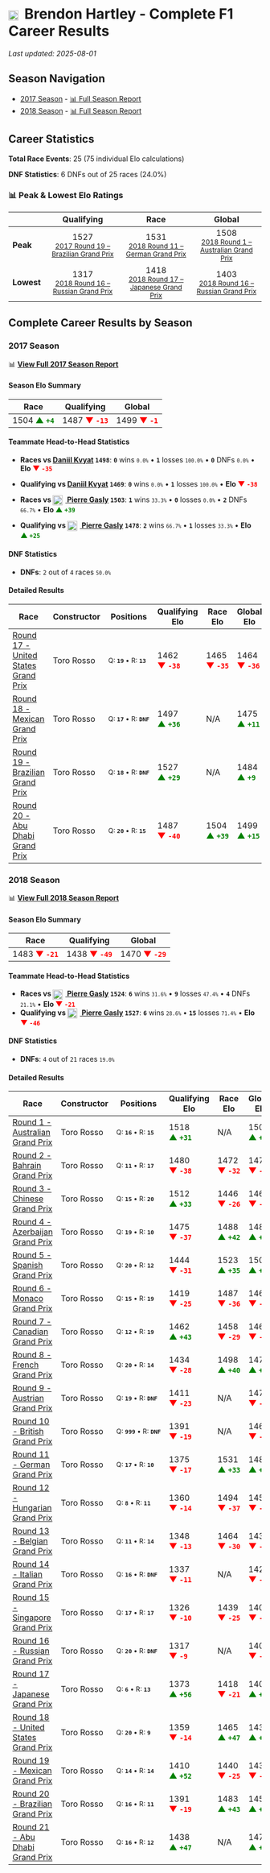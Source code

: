 # <img src="https://upload.wikimedia.org/wikipedia/commons/3/3e/Flag_of_New_Zealand.svg" alt="New Zealand" width="20" height="auto" style="vertical-align: middle; margin-right: 5px;" onerror="this.outerHTML='🇳🇿'; this.style.marginRight='5px';"/> Brendon Hartley - Complete F1 Career Results

*Last updated: 2025-08-01*

## Season Navigation

- [2017 Season](#2017-season) - [📊 Full Season Report](../seasons/2017-season-report)
- [2018 Season](#2018-season) - [📊 Full Season Report](../seasons/2018-season-report)

## Career Statistics

**Total Race Events**: 25 (75 individual Elo calculations)

**DNF Statistics**: 6 DNFs out of 25 races (24.0%)

### 📊 Peak & Lowest Elo Ratings

| &nbsp; | Qualifying | Race | Global |
|-------|------------|------|--------|
| **Peak** | <center> 1527 <br/><small> [2017 Round 19 – Brazilian Grand Prix](../seasons/2017-season-report#round-19-brazilian-grand-prix) </small></center> | <center> 1531 <br/><small> [2018 Round 11 – German Grand Prix](../seasons/2018-season-report#round-11-german-grand-prix) </small></center> | <center> 1508  <br/><small> [2018 Round 1 – Australian Grand Prix](../seasons/2018-season-report#round-1-australian-grand-prix) </small></center> |
| **Lowest** | <center> 1317 <br/><small> [2018 Round 16 – Russian Grand Prix](../seasons/2018-season-report#round-16-russian-grand-prix) </small></center> | <center> 1418 <br/><small> [2018 Round 17 – Japanese Grand Prix](../seasons/2018-season-report#round-17-japanese-grand-prix) </small></center> | <center> 1403 <br/><small> [2018 Round 16 – Russian Grand Prix](../seasons/2018-season-report#round-16-russian-grand-prix) </small></center> |


## Complete Career Results by Season

### 2017 Season

📊 **[View Full 2017 Season Report](../seasons/2017-season-report)**

#### Season Elo Summary

| Race | Qualifying | Global |
|------|------------|--------|
| 1504 **<span style="color: green;">▲&nbsp;`+4`</span>** | 1487 **<span style="color: red;">▼&nbsp;`-13`</span>** | 1499 **<span style="color: red;">▼&nbsp;`-1`</span>** |

#### Teammate Head-to-Head Statistics

- **Races vs [Daniil Kvyat](daniil-kvyat) `1498`**: **`0`** wins <small>`0.0%`</small> • **`1`** losses <small>`100.0%`</small> • **`0`** DNFs <small>`0.0%`</small> • **Elo <span style="color: red;">▼&nbsp;`-35`</span>**
- **Qualifying vs [Daniil Kvyat](daniil-kvyat) `1469`**: **`0`** wins <small>`0.0%`</small> • **`1`** losses <small>`100.0%`</small> • **Elo <span style="color: red;">▼&nbsp;`-38`</span>**

- **Races vs [<img src="https://upload.wikimedia.org/wikipedia/commons/c/c3/Flag_of_France.svg" alt="France" width="20" height="auto" style="vertical-align: middle; margin-right: 5px;" onerror="this.outerHTML='🇫🇷'; this.style.marginRight='5px';"/> Pierre Gasly](pierre-gasly) `1503`**: **`1`** wins <small>`33.3%`</small> • **`0`** losses <small>`0.0%`</small> • **`2`** DNFs <small>`66.7%`</small> • **Elo <span style="color: green;">▲&nbsp;`+39`</span>**
- **Qualifying vs [<img src="https://upload.wikimedia.org/wikipedia/commons/c/c3/Flag_of_France.svg" alt="France" width="20" height="auto" style="vertical-align: middle; margin-right: 5px;" onerror="this.outerHTML='🇫🇷'; this.style.marginRight='5px';"/> Pierre Gasly](pierre-gasly) `1478`**: **`2`** wins <small>`66.7%`</small> • **`1`** losses <small>`33.3%`</small> • **Elo <span style="color: green;">▲&nbsp;`+25`</span>**

#### DNF Statistics

- **DNFs**: `2` out of `4` races <small>`50.0%`</small>

#### Detailed Results

| Race | Constructor | Positions | Qualifying Elo | Race Elo | Global Elo | Teammate |
|------|-------------|-----------|----------------|----------|------------|----------|
| [Round 17 - United States Grand Prix](../seasons/2017-season-report#round-17-united-states-grand-prix) | Toro Rosso | <small>Q:&nbsp;**`19`**&nbsp;•&nbsp;R:&nbsp;**`13`**</small> | 1462 **<span style="color: red;">▼&nbsp;`-38`</span>** | 1465 **<span style="color: red;">▼&nbsp;`-35`</span>** | 1464 **<span style="color: red;">▼&nbsp;`-36`</span>** | [Daniil Kvyat](daniil-kvyat)<br/><small>Q:&nbsp;**`11`**&nbsp;•&nbsp;R:&nbsp;**`10`**</small> |
| [Round 18 - Mexican Grand Prix](../seasons/2017-season-report#round-18-mexican-grand-prix) | Toro Rosso | <small>Q:&nbsp;**`17`**&nbsp;•&nbsp;R:&nbsp;**`DNF`**</small> | 1497 **<span style="color: green;">▲&nbsp;`+36`</span>** | N/A | 1475 **<span style="color: green;">▲&nbsp;`+11`</span>** | [<img src="https://upload.wikimedia.org/wikipedia/commons/c/c3/Flag_of_France.svg" alt="France" width="20" height="auto" style="vertical-align: middle; margin-right: 5px;" onerror="this.outerHTML='🇫🇷'; this.style.marginRight='5px';"/> Pierre Gasly](pierre-gasly)<br/><small>Q:&nbsp;**`20`**&nbsp;•&nbsp;R:&nbsp;**`13`**</small> |
| [Round 19 - Brazilian Grand Prix](../seasons/2017-season-report#round-19-brazilian-grand-prix) | Toro Rosso | <small>Q:&nbsp;**`18`**&nbsp;•&nbsp;R:&nbsp;**`DNF`**</small> | 1527 **<span style="color: green;">▲&nbsp;`+29`</span>** | N/A | 1484 **<span style="color: green;">▲&nbsp;`+9`</span>** | [<img src="https://upload.wikimedia.org/wikipedia/commons/c/c3/Flag_of_France.svg" alt="France" width="20" height="auto" style="vertical-align: middle; margin-right: 5px;" onerror="this.outerHTML='🇫🇷'; this.style.marginRight='5px';"/> Pierre Gasly](pierre-gasly)<br/><small>Q:&nbsp;**`19`**&nbsp;•&nbsp;R:&nbsp;**`12`**</small> |
| [Round 20 - Abu Dhabi Grand Prix](../seasons/2017-season-report#round-20-abu-dhabi-grand-prix) | Toro Rosso | <small>Q:&nbsp;**`20`**&nbsp;•&nbsp;R:&nbsp;**`15`**</small> | 1487 **<span style="color: red;">▼&nbsp;`-40`</span>** | 1504 **<span style="color: green;">▲&nbsp;`+39`</span>** | 1499 **<span style="color: green;">▲&nbsp;`+15`</span>** | [<img src="https://upload.wikimedia.org/wikipedia/commons/c/c3/Flag_of_France.svg" alt="France" width="20" height="auto" style="vertical-align: middle; margin-right: 5px;" onerror="this.outerHTML='🇫🇷'; this.style.marginRight='5px';"/> Pierre Gasly](pierre-gasly)<br/><small>Q:&nbsp;**`17`**&nbsp;•&nbsp;R:&nbsp;**`16`**</small> |

### 2018 Season

📊 **[View Full 2018 Season Report](../seasons/2018-season-report)**

#### Season Elo Summary

| Race | Qualifying | Global |
|------|------------|--------|
| 1483 **<span style="color: red;">▼&nbsp;`-21`</span>** | 1438 **<span style="color: red;">▼&nbsp;`-49`</span>** | 1470 **<span style="color: red;">▼&nbsp;`-29`</span>** |

#### Teammate Head-to-Head Statistics

- **Races vs [<img src="https://upload.wikimedia.org/wikipedia/commons/c/c3/Flag_of_France.svg" alt="France" width="20" height="auto" style="vertical-align: middle; margin-right: 5px;" onerror="this.outerHTML='🇫🇷'; this.style.marginRight='5px';"/> Pierre Gasly](pierre-gasly) `1524`**: **`6`** wins <small>`31.6%`</small> • **`9`** losses <small>`47.4%`</small> • **`4`** DNFs <small>`21.1%`</small> • **Elo <span style="color: red;">▼&nbsp;`-21`</span>**
- **Qualifying vs [<img src="https://upload.wikimedia.org/wikipedia/commons/c/c3/Flag_of_France.svg" alt="France" width="20" height="auto" style="vertical-align: middle; margin-right: 5px;" onerror="this.outerHTML='🇫🇷'; this.style.marginRight='5px';"/> Pierre Gasly](pierre-gasly) `1527`**: **`6`** wins <small>`28.6%`</small> • **`15`** losses <small>`71.4%`</small> • **Elo <span style="color: red;">▼&nbsp;`-46`</span>**

#### DNF Statistics

- **DNFs**: `4` out of `21` races <small>`19.0%`</small>

#### Detailed Results

| Race | Constructor | Positions | Qualifying Elo | Race Elo | Global Elo | Teammate |
|------|-------------|-----------|----------------|----------|------------|----------|
| [Round 1 - Australian Grand Prix](../seasons/2018-season-report#round-1-australian-grand-prix) | Toro Rosso | <small>Q:&nbsp;**`16`**&nbsp;•&nbsp;R:&nbsp;**`15`**</small> | 1518 **<span style="color: green;">▲&nbsp;`+31`</span>** | N/A | 1508 **<span style="color: green;">▲&nbsp;`+9`</span>** | [<img src="https://upload.wikimedia.org/wikipedia/commons/c/c3/Flag_of_France.svg" alt="France" width="20" height="auto" style="vertical-align: middle; margin-right: 5px;" onerror="this.outerHTML='🇫🇷'; this.style.marginRight='5px';"/> Pierre Gasly](pierre-gasly)<br/><small>Q:&nbsp;**`20`**&nbsp;•&nbsp;R:&nbsp;**`DNF`**</small> |
| [Round 2 - Bahrain Grand Prix](../seasons/2018-season-report#round-2-bahrain-grand-prix) | Toro Rosso | <small>Q:&nbsp;**`11`**&nbsp;•&nbsp;R:&nbsp;**`17`**</small> | 1480 **<span style="color: red;">▼&nbsp;`-38`</span>** | 1472 **<span style="color: red;">▼&nbsp;`-32`</span>** | 1475 **<span style="color: red;">▼&nbsp;`-34`</span>** | [<img src="https://upload.wikimedia.org/wikipedia/commons/c/c3/Flag_of_France.svg" alt="France" width="20" height="auto" style="vertical-align: middle; margin-right: 5px;" onerror="this.outerHTML='🇫🇷'; this.style.marginRight='5px';"/> Pierre Gasly](pierre-gasly)<br/><small>Q:&nbsp;**`5`**&nbsp;•&nbsp;R:&nbsp;**`4`**</small> |
| [Round 3 - Chinese Grand Prix](../seasons/2018-season-report#round-3-chinese-grand-prix) | Toro Rosso | <small>Q:&nbsp;**`15`**&nbsp;•&nbsp;R:&nbsp;**`20`**</small> | 1512 **<span style="color: green;">▲&nbsp;`+33`</span>** | 1446 **<span style="color: red;">▼&nbsp;`-26`</span>** | 1466 **<span style="color: red;">▼&nbsp;`-8`</span>** | [<img src="https://upload.wikimedia.org/wikipedia/commons/c/c3/Flag_of_France.svg" alt="France" width="20" height="auto" style="vertical-align: middle; margin-right: 5px;" onerror="this.outerHTML='🇫🇷'; this.style.marginRight='5px';"/> Pierre Gasly](pierre-gasly)<br/><small>Q:&nbsp;**`17`**&nbsp;•&nbsp;R:&nbsp;**`18`**</small> |
| [Round 4 - Azerbaijan Grand Prix](../seasons/2018-season-report#round-4-azerbaijan-grand-prix) | Toro Rosso | <small>Q:&nbsp;**`19`**&nbsp;•&nbsp;R:&nbsp;**`10`**</small> | 1475 **<span style="color: red;">▼&nbsp;`-37`</span>** | 1488 **<span style="color: green;">▲&nbsp;`+42`</span>** | 1485 **<span style="color: green;">▲&nbsp;`+18`</span>** | [<img src="https://upload.wikimedia.org/wikipedia/commons/c/c3/Flag_of_France.svg" alt="France" width="20" height="auto" style="vertical-align: middle; margin-right: 5px;" onerror="this.outerHTML='🇫🇷'; this.style.marginRight='5px';"/> Pierre Gasly](pierre-gasly)<br/><small>Q:&nbsp;**`17`**&nbsp;•&nbsp;R:&nbsp;**`12`**</small> |
| [Round 5 - Spanish Grand Prix](../seasons/2018-season-report#round-5-spanish-grand-prix) | Toro Rosso | <small>Q:&nbsp;**`20`**&nbsp;•&nbsp;R:&nbsp;**`12`**</small> | 1444 **<span style="color: red;">▼&nbsp;`-31`</span>** | 1523 **<span style="color: green;">▲&nbsp;`+35`</span>** | 1500 **<span style="color: green;">▲&nbsp;`+15`</span>** | [<img src="https://upload.wikimedia.org/wikipedia/commons/c/c3/Flag_of_France.svg" alt="France" width="20" height="auto" style="vertical-align: middle; margin-right: 5px;" onerror="this.outerHTML='🇫🇷'; this.style.marginRight='5px';"/> Pierre Gasly](pierre-gasly)<br/><small>Q:&nbsp;**`12`**&nbsp;•&nbsp;R:&nbsp;**`19`**</small> |
| [Round 6 - Monaco Grand Prix](../seasons/2018-season-report#round-6-monaco-grand-prix) | Toro Rosso | <small>Q:&nbsp;**`15`**&nbsp;•&nbsp;R:&nbsp;**`19`**</small> | 1419 **<span style="color: red;">▼&nbsp;`-25`</span>** | 1487 **<span style="color: red;">▼&nbsp;`-36`</span>** | 1467 **<span style="color: red;">▼&nbsp;`-33`</span>** | [<img src="https://upload.wikimedia.org/wikipedia/commons/c/c3/Flag_of_France.svg" alt="France" width="20" height="auto" style="vertical-align: middle; margin-right: 5px;" onerror="this.outerHTML='🇫🇷'; this.style.marginRight='5px';"/> Pierre Gasly](pierre-gasly)<br/><small>Q:&nbsp;**`10`**&nbsp;•&nbsp;R:&nbsp;**`7`**</small> |
| [Round 7 - Canadian Grand Prix](../seasons/2018-season-report#round-7-canadian-grand-prix) | Toro Rosso | <small>Q:&nbsp;**`12`**&nbsp;•&nbsp;R:&nbsp;**`19`**</small> | 1462 **<span style="color: green;">▲&nbsp;`+43`</span>** | 1458 **<span style="color: red;">▼&nbsp;`-29`</span>** | 1460 **<span style="color: red;">▼&nbsp;`-7`</span>** | [<img src="https://upload.wikimedia.org/wikipedia/commons/c/c3/Flag_of_France.svg" alt="France" width="20" height="auto" style="vertical-align: middle; margin-right: 5px;" onerror="this.outerHTML='🇫🇷'; this.style.marginRight='5px';"/> Pierre Gasly](pierre-gasly)<br/><small>Q:&nbsp;**`16`**&nbsp;•&nbsp;R:&nbsp;**`11`**</small> |
| [Round 8 - French Grand Prix](../seasons/2018-season-report#round-8-french-grand-prix) | Toro Rosso | <small>Q:&nbsp;**`20`**&nbsp;•&nbsp;R:&nbsp;**`14`**</small> | 1434 **<span style="color: red;">▼&nbsp;`-28`</span>** | 1498 **<span style="color: green;">▲&nbsp;`+40`</span>** | 1479 **<span style="color: green;">▲&nbsp;`+20`</span>** | [<img src="https://upload.wikimedia.org/wikipedia/commons/c/c3/Flag_of_France.svg" alt="France" width="20" height="auto" style="vertical-align: middle; margin-right: 5px;" onerror="this.outerHTML='🇫🇷'; this.style.marginRight='5px';"/> Pierre Gasly](pierre-gasly)<br/><small>Q:&nbsp;**`14`**&nbsp;•&nbsp;R:&nbsp;**`20`**</small> |
| [Round 9 - Austrian Grand Prix](../seasons/2018-season-report#round-9-austrian-grand-prix) | Toro Rosso | <small>Q:&nbsp;**`19`**&nbsp;•&nbsp;R:&nbsp;**`DNF`**</small> | 1411 **<span style="color: red;">▼&nbsp;`-23`</span>** | N/A | 1472 **<span style="color: red;">▼&nbsp;`-7`</span>** | [<img src="https://upload.wikimedia.org/wikipedia/commons/c/c3/Flag_of_France.svg" alt="France" width="20" height="auto" style="vertical-align: middle; margin-right: 5px;" onerror="this.outerHTML='🇫🇷'; this.style.marginRight='5px';"/> Pierre Gasly](pierre-gasly)<br/><small>Q:&nbsp;**`12`**&nbsp;•&nbsp;R:&nbsp;**`11`**</small> |
| [Round 10 - British Grand Prix](../seasons/2018-season-report#round-10-british-grand-prix) | Toro Rosso | <small>Q:&nbsp;**`999`**&nbsp;•&nbsp;R:&nbsp;**`DNF`**</small> | 1391 **<span style="color: red;">▼&nbsp;`-19`</span>** | N/A | 1467 **<span style="color: red;">▼&nbsp;`-6`</span>** | [<img src="https://upload.wikimedia.org/wikipedia/commons/c/c3/Flag_of_France.svg" alt="France" width="20" height="auto" style="vertical-align: middle; margin-right: 5px;" onerror="this.outerHTML='🇫🇷'; this.style.marginRight='5px';"/> Pierre Gasly](pierre-gasly)<br/><small>Q:&nbsp;**`14`**&nbsp;•&nbsp;R:&nbsp;**`13`**</small> |
| [Round 11 - German Grand Prix](../seasons/2018-season-report#round-11-german-grand-prix) | Toro Rosso | <small>Q:&nbsp;**`17`**&nbsp;•&nbsp;R:&nbsp;**`10`**</small> | 1375 **<span style="color: red;">▼&nbsp;`-17`</span>** | 1531 **<span style="color: green;">▲&nbsp;`+33`</span>** | 1485 **<span style="color: green;">▲&nbsp;`+18`</span>** | [<img src="https://upload.wikimedia.org/wikipedia/commons/c/c3/Flag_of_France.svg" alt="France" width="20" height="auto" style="vertical-align: middle; margin-right: 5px;" onerror="this.outerHTML='🇫🇷'; this.style.marginRight='5px';"/> Pierre Gasly](pierre-gasly)<br/><small>Q:&nbsp;**`16`**&nbsp;•&nbsp;R:&nbsp;**`14`**</small> |
| [Round 12 - Hungarian Grand Prix](../seasons/2018-season-report#round-12-hungarian-grand-prix) | Toro Rosso | <small>Q:&nbsp;**`8`**&nbsp;•&nbsp;R:&nbsp;**`11`**</small> | 1360 **<span style="color: red;">▼&nbsp;`-14`</span>** | 1494 **<span style="color: red;">▼&nbsp;`-37`</span>** | 1454 **<span style="color: red;">▼&nbsp;`-30`</span>** | [<img src="https://upload.wikimedia.org/wikipedia/commons/c/c3/Flag_of_France.svg" alt="France" width="20" height="auto" style="vertical-align: middle; margin-right: 5px;" onerror="this.outerHTML='🇫🇷'; this.style.marginRight='5px';"/> Pierre Gasly](pierre-gasly)<br/><small>Q:&nbsp;**`6`**&nbsp;•&nbsp;R:&nbsp;**`6`**</small> |
| [Round 13 - Belgian Grand Prix](../seasons/2018-season-report#round-13-belgian-grand-prix) | Toro Rosso | <small>Q:&nbsp;**`11`**&nbsp;•&nbsp;R:&nbsp;**`14`**</small> | 1348 **<span style="color: red;">▼&nbsp;`-13`</span>** | 1464 **<span style="color: red;">▼&nbsp;`-30`</span>** | 1430 **<span style="color: red;">▼&nbsp;`-25`</span>** | [<img src="https://upload.wikimedia.org/wikipedia/commons/c/c3/Flag_of_France.svg" alt="France" width="20" height="auto" style="vertical-align: middle; margin-right: 5px;" onerror="this.outerHTML='🇫🇷'; this.style.marginRight='5px';"/> Pierre Gasly](pierre-gasly)<br/><small>Q:&nbsp;**`10`**&nbsp;•&nbsp;R:&nbsp;**`9`**</small> |
| [Round 14 - Italian Grand Prix](../seasons/2018-season-report#round-14-italian-grand-prix) | Toro Rosso | <small>Q:&nbsp;**`16`**&nbsp;•&nbsp;R:&nbsp;**`DNF`**</small> | 1337 **<span style="color: red;">▼&nbsp;`-11`</span>** | N/A | 1426 **<span style="color: red;">▼&nbsp;`-3`</span>** | [<img src="https://upload.wikimedia.org/wikipedia/commons/c/c3/Flag_of_France.svg" alt="France" width="20" height="auto" style="vertical-align: middle; margin-right: 5px;" onerror="this.outerHTML='🇫🇷'; this.style.marginRight='5px';"/> Pierre Gasly](pierre-gasly)<br/><small>Q:&nbsp;**`9`**&nbsp;•&nbsp;R:&nbsp;**`14`**</small> |
| [Round 15 - Singapore Grand Prix](../seasons/2018-season-report#round-15-singapore-grand-prix) | Toro Rosso | <small>Q:&nbsp;**`17`**&nbsp;•&nbsp;R:&nbsp;**`17`**</small> | 1326 **<span style="color: red;">▼&nbsp;`-10`</span>** | 1439 **<span style="color: red;">▼&nbsp;`-25`</span>** | 1406 **<span style="color: red;">▼&nbsp;`-20`</span>** | [<img src="https://upload.wikimedia.org/wikipedia/commons/c/c3/Flag_of_France.svg" alt="France" width="20" height="auto" style="vertical-align: middle; margin-right: 5px;" onerror="this.outerHTML='🇫🇷'; this.style.marginRight='5px';"/> Pierre Gasly](pierre-gasly)<br/><small>Q:&nbsp;**`15`**&nbsp;•&nbsp;R:&nbsp;**`13`**</small> |
| [Round 16 - Russian Grand Prix](../seasons/2018-season-report#round-16-russian-grand-prix) | Toro Rosso | <small>Q:&nbsp;**`20`**&nbsp;•&nbsp;R:&nbsp;**`DNF`**</small> | 1317 **<span style="color: red;">▼&nbsp;`-9`</span>** | N/A | 1403 **<span style="color: red;">▼&nbsp;`-3`</span>** | [<img src="https://upload.wikimedia.org/wikipedia/commons/c/c3/Flag_of_France.svg" alt="France" width="20" height="auto" style="vertical-align: middle; margin-right: 5px;" onerror="this.outerHTML='🇫🇷'; this.style.marginRight='5px';"/> Pierre Gasly](pierre-gasly)<br/><small>Q:&nbsp;**`17`**&nbsp;•&nbsp;R:&nbsp;**`DNF`**</small> |
| [Round 17 - Japanese Grand Prix](../seasons/2018-season-report#round-17-japanese-grand-prix) | Toro Rosso | <small>Q:&nbsp;**`6`**&nbsp;•&nbsp;R:&nbsp;**`13`**</small> | 1373 **<span style="color: green;">▲&nbsp;`+56`</span>** | 1418 **<span style="color: red;">▼&nbsp;`-21`</span>** | 1405 **<span style="color: green;">▲&nbsp;`+2`</span>** | [<img src="https://upload.wikimedia.org/wikipedia/commons/c/c3/Flag_of_France.svg" alt="France" width="20" height="auto" style="vertical-align: middle; margin-right: 5px;" onerror="this.outerHTML='🇫🇷'; this.style.marginRight='5px';"/> Pierre Gasly](pierre-gasly)<br/><small>Q:&nbsp;**`7`**&nbsp;•&nbsp;R:&nbsp;**`11`**</small> |
| [Round 18 - United States Grand Prix](../seasons/2018-season-report#round-18-united-states-grand-prix) | Toro Rosso | <small>Q:&nbsp;**`20`**&nbsp;•&nbsp;R:&nbsp;**`9`**</small> | 1359 **<span style="color: red;">▼&nbsp;`-14`</span>** | 1465 **<span style="color: green;">▲&nbsp;`+47`</span>** | 1434 **<span style="color: green;">▲&nbsp;`+29`</span>** | [<img src="https://upload.wikimedia.org/wikipedia/commons/c/c3/Flag_of_France.svg" alt="France" width="20" height="auto" style="vertical-align: middle; margin-right: 5px;" onerror="this.outerHTML='🇫🇷'; this.style.marginRight='5px';"/> Pierre Gasly](pierre-gasly)<br/><small>Q:&nbsp;**`19`**&nbsp;•&nbsp;R:&nbsp;**`12`**</small> |
| [Round 19 - Mexican Grand Prix](../seasons/2018-season-report#round-19-mexican-grand-prix) | Toro Rosso | <small>Q:&nbsp;**`14`**&nbsp;•&nbsp;R:&nbsp;**`14`**</small> | 1410 **<span style="color: green;">▲&nbsp;`+52`</span>** | 1440 **<span style="color: red;">▼&nbsp;`-25`</span>** | 1432 **<span style="color: red;">▼&nbsp;`-2`</span>** | [<img src="https://upload.wikimedia.org/wikipedia/commons/c/c3/Flag_of_France.svg" alt="France" width="20" height="auto" style="vertical-align: middle; margin-right: 5px;" onerror="this.outerHTML='🇫🇷'; this.style.marginRight='5px';"/> Pierre Gasly](pierre-gasly)<br/><small>Q:&nbsp;**`20`**&nbsp;•&nbsp;R:&nbsp;**`10`**</small> |
| [Round 20 - Brazilian Grand Prix](../seasons/2018-season-report#round-20-brazilian-grand-prix) | Toro Rosso | <small>Q:&nbsp;**`16`**&nbsp;•&nbsp;R:&nbsp;**`11`**</small> | 1391 **<span style="color: red;">▼&nbsp;`-19`</span>** | 1483 **<span style="color: green;">▲&nbsp;`+43`</span>** | 1456 **<span style="color: green;">▲&nbsp;`+24`</span>** | [<img src="https://upload.wikimedia.org/wikipedia/commons/c/c3/Flag_of_France.svg" alt="France" width="20" height="auto" style="vertical-align: middle; margin-right: 5px;" onerror="this.outerHTML='🇫🇷'; this.style.marginRight='5px';"/> Pierre Gasly](pierre-gasly)<br/><small>Q:&nbsp;**`9`**&nbsp;•&nbsp;R:&nbsp;**`13`**</small> |
| [Round 21 - Abu Dhabi Grand Prix](../seasons/2018-season-report#round-21-abu-dhabi-grand-prix) | Toro Rosso | <small>Q:&nbsp;**`16`**&nbsp;•&nbsp;R:&nbsp;**`12`**</small> | 1438 **<span style="color: green;">▲&nbsp;`+47`</span>** | N/A | 1470 **<span style="color: green;">▲&nbsp;`+14`</span>** | [<img src="https://upload.wikimedia.org/wikipedia/commons/c/c3/Flag_of_France.svg" alt="France" width="20" height="auto" style="vertical-align: middle; margin-right: 5px;" onerror="this.outerHTML='🇫🇷'; this.style.marginRight='5px';"/> Pierre Gasly](pierre-gasly)<br/><small>Q:&nbsp;**`17`**&nbsp;•&nbsp;R:&nbsp;**`DNF`**</small> |

